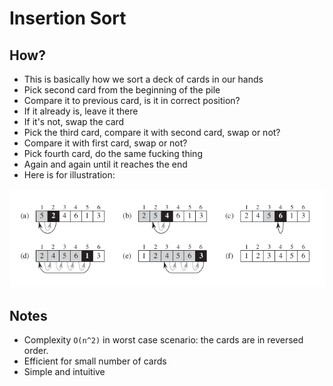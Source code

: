 # Insertion Sort

## How?

- This is basically how we sort a deck of cards in our hands
- Pick second card from the beginning of the pile
- Compare it to previous card, is it in correct position?
- If it already is, leave it there
- If it's not, swap the card
- Pick the third card, compare it with second card, swap or not?
- Compare it with first card, swap or not?
- Pick fourth card, do the same fucking thing
- Again and again until it reaches the end
- Here is for illustration:

![Insertion sort](insertion_sort.png)

## Notes
- Complexity `O(n^2)` in worst case scenario: the cards are in reversed order.
- Efficient for small number of cards
- Simple and intuitive

